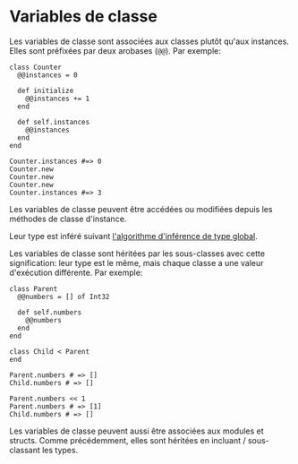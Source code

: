 # Variables de classe

Les variables de classe sont associées aux classes plutôt qu'aux instances.
Elles sont préfixées par deux arobases (`@@`). Par exemple:

```crystal
class Counter
  @@instances = 0

  def initialize
    @@instances += 1
  end

  def self.instances
    @@instances
  end
end

Counter.instances #=> 0
Counter.new
Counter.new
Counter.new
Counter.instances #=> 3
```

Les variables de classe peuvent être accédées ou modifiées depuis les méthodes de classe d'instance.

Leur type est inféré suivant [l'algorithme d'inférence de type global](type_inference.html).

Les variables de classe sont héritées par les sous-classes avec cette signification: leur type est le même, mais chaque classe a une valeur d'exécution différente. Par exemple:

```crystal
class Parent
  @@numbers = [] of Int32

  def self.numbers
    @@numbers
  end
end

class Child < Parent
end

Parent.numbers # => []
Child.numbers # => []

Parent.numbers << 1
Parent.numbers # => [1]
Child.numbers # => []
```

Les variables de classe peuvent aussi être associées aux modules et structs.
Comme précédemment, elles sont héritées en incluant / sous-classant les types.
